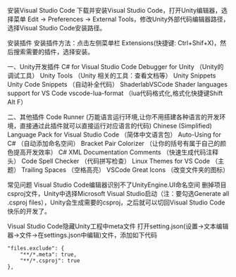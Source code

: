 安装Visual Studio Code
下载并安装Visual Studio Code，打开Unity编辑器，选择菜单 Edit → Preferences → External Tools，修改Unity外部代码编辑器路径，选择Visual Studio Code安装路径。

安装插件
安装插件方法：点击左侧菜单栏 Extensions(快捷键: Ctrl+Shif+X)，然后搜索需要的插件，选择安装。

一、Unity开发插件
C# for Visual Studio Code
Debugger for Unity （Unity的调试工具）
Unity Tools （Unity 相关的工具：查看文档等）
Unity Snippets
Unity Code Snippets （自动补全代码）
ShaderlabVSCode
Shader languages support for VS Code
vscode-lua-format （lua代码格式化,格式化快捷键Shift Alt F）

二、其他插件
Code Runner (万能语言运行环境,让你不用搭建各种语言的开发环境，直接通过此插件就可以直接运行对应语言的代码)
Chinese (Simplified) Language Pack for Visual Studio Code （简体中文语言包）
Auto-Using for C# （自动添加命名空间）
Bracket Pair Colorizer （让你的括号有属于自己的颜色提高开发效率）
C# XML Documentation Comments （快速生成代码注释头）
Code Spell Checker （代码拼写检查）
Linux Themes for VS Code （主题）
Trailing Spaces （空格高亮）
VSCode Great Icons （改变文件夹的图标）

常见问题
Visual Studio Code编辑器识别不了UnityEngine.UI命名空间
删掉项目csproj文件，Unity中选择Microsoft Visual Studio启动（注：要勾选Generate all .csproj files），Unity会生成需要的csproj，之后就可以切回Visual Studio Code快乐的开发了。

Visual Studio Code隐藏Unity工程中meta文件
打开setting.json(设置->文本编辑器->文件->在settings.json中编辑)文件，添加如下代码


    "files.exclude": {
        "**/*.meta": true,
        "**/*.csproj": true
    },
